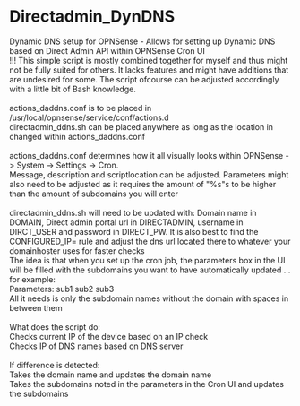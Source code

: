 # Directadmin_DynDNS

Dynamic DNS setup for OPNSense - Allows for setting up Dynamic DNS based on Direct Admin API within OPNSense Cron UI
<br />
!!! This simple script is mostly combined together for myself and thus might not be fully suited for others. It lacks features and might have additions that are undesired for some. The script ofcourse can be adjusted accordingly with a little bit of Bash knowledge.
<br /><br />
actions_daddns.conf is to be placed in /usr/local/opnsense/service/conf/actions.d
<br />
directadmin_ddns.sh can be placed anywhere as long as the location in changed within actions_daddns.conf
<br />
<br />
actions_daddns.conf determines how it all visually looks within OPNSense -> System -> Settings -> Cron. 
<br />
Message, description and scriptlocation can be adjusted. Parameters might also need to be adjusted as it requires the amount of "%s"s to be higher than the amount of subdomains you will enter
<br />
<br />
directadmin_ddns.sh will need to be updated with: Domain name in DOMAIN, Direct admin portal url in DIRECTADMIN, username in DIRCT_USER and password in DIRECT_PW. It is also best to find the CONFIGURED_IP= rule and adjust the dns url located there to whatever your domainhoster uses for faster checks
<br />
The idea is that when you set up the cron job, the parameters box in the UI will be filled with the subdomains you want to have automatically updated ... for example:
<br />
Parameters: sub1 sub2 sub3
<br />
All it needs is only the subdomain names without the domain with spaces in between them
<br /><br />
What does the script do:
<br />
Checks current IP of the device based on an IP check
<br />
Checks IP of DNS names based on DNS server
<br /><br />
If difference is detected:
<br />
Takes the domain name and updates the domain name
<br />
Takes the subdomains noted in the parameters in the Cron UI and updates the subdomains
<br /><br />
